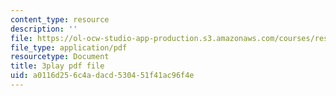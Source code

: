 ```yaml
---
content_type: resource
description: ''
file: https://ol-ocw-studio-app-production.s3.amazonaws.com/courses/res-6-008-digital-signal-processing-spring-2011/a0116d256c4adacd530451f41ac96f4e_xRLaQ4My3ms.pdf
file_type: application/pdf
resourcetype: Document
title: 3play pdf file
uid: a0116d25-6c4a-dacd-5304-51f41ac96f4e
---
```

